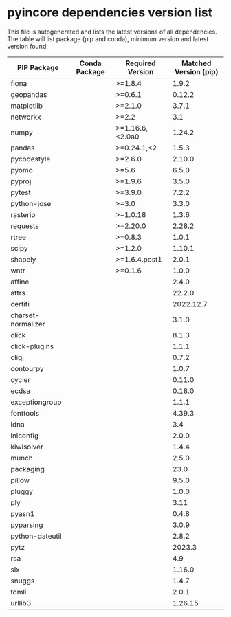 # pyincore dependencies version list

This file is autogenerated and lists the latest versions of all dependencies. The table will list package (pip and conda), minimum version and latest version found.

| PIP Package | Conda Package | Required Version | Matched Version (pip) |
|-------------|---------------|------------------|-----------------------|
| fiona | | \>=1.8.4| 1.9.2 |
| geopandas | | \>=0.6.1| 0.12.2 |
| matplotlib | | \>=2.1.0| 3.7.1 |
| networkx | | \>=2.2| 3.1 |
| numpy | | \>=1.16.6,\<2.0a0| 1.24.2 |
| pandas | | \>=0.24.1,\<2| 1.5.3 |
| pycodestyle | | \>=2.6.0| 2.10.0 |
| pyomo | | \>=5.6| 6.5.0 |
| pyproj | | \>=1.9.6| 3.5.0 |
| pytest | | \>=3.9.0| 7.2.2 |
| python-jose | | \>=3.0| 3.3.0 |
| rasterio | | \>=1.0.18| 1.3.6 |
| requests | | \>=2.20.0| 2.28.2 |
| rtree | | \>=0.8.3| 1.0.1 |
| scipy | | \>=1.2.0| 1.10.1 |
| shapely | | \>=1.6.4.post1| 2.0.1 |
| wntr | | \>=0.1.6| 1.0.0 |
| affine | | | 2.4.0 |
| attrs | | | 22.2.0 |
| certifi | | | 2022.12.7 |
| charset-normalizer | | | 3.1.0 |
| click | | | 8.1.3 |
| click-plugins | | | 1.1.1 |
| cligj | | | 0.7.2 |
| contourpy | | | 1.0.7 |
| cycler | | | 0.11.0 |
| ecdsa | | | 0.18.0 |
| exceptiongroup | | | 1.1.1 |
| fonttools | | | 4.39.3 |
| idna | | | 3.4 |
| iniconfig | | | 2.0.0 |
| kiwisolver | | | 1.4.4 |
| munch | | | 2.5.0 |
| packaging | | | 23.0 |
| pillow | | | 9.5.0 |
| pluggy | | | 1.0.0 |
| ply | | | 3.11 |
| pyasn1 | | | 0.4.8 |
| pyparsing | | | 3.0.9 |
| python-dateutil | | | 2.8.2 |
| pytz | | | 2023.3 |
| rsa | | | 4.9 |
| six | | | 1.16.0 |
| snuggs | | | 1.4.7 |
| tomli | | | 2.0.1 |
| urllib3 | | | 1.26.15 |

